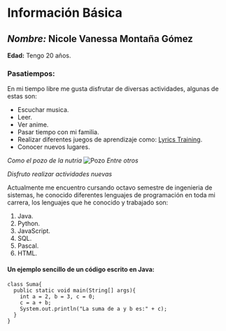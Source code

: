 # Información Básica
## *Nombre:* Nicole Vanessa Montaña Gómez

**Edad:** Tengo 20 años.

### Pasatiempos:
En mi tiempo libre me gusta disfrutar de diversas actividades, algunas de estas son:
- Escuchar musica.
- Leer.
- Ver anime.
- Pasar tiempo con mi familia.
- Realizar diferentes juegos de aprendizaje como:
[Lyrics Training](https://es.lyricstraining.com/).
- Conocer nuevos lugares.

*Como el pozo de la nutria*
![Pozo](https://user-images.githubusercontent.com/79550161/150664360-289af07d-7fc3-4f3a-8778-ae8172dac48e.jpeg)
*Entre otros*


*Disfruto realizar actividades nuevas*

Actualmente me encuentro cursando octavo semestre de ingenieria de sistemas,
he conocido diferentes lenguajes de programación en toda mi carrera, los lenguajes
que he conocido y trabajado son:
1. Java.
2. Python.
3. JavaScript.
4. SQL.
5. Pascal.
6. HTML.

#### Un ejemplo sencillo de un código escrito en Java:

    class Suma{
      public static void main(String[] args){
        int a = 2, b = 3, c = 0;
        c = a + b;
        System.out.println("La suma de a y b es:" + c);
      }
    }

